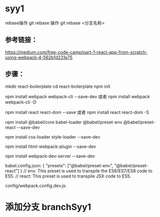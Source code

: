 # syy1
rebase操作
git rebase 操作
git rebase <分支名称>

## 参考链接：
https://medium.com/free-code-camp/part-1-react-app-from-scratch-using-webpack-4-562b1d231e75

## 步骤：
mkdir react-boilerplate
cd react-boilerplate
npm init

npm install webpack webpack-cli --save-dev
或者
npm install webpack webpack-cli -D


npm install react react-dom --save
或者
npm install react react-dom -S

npm install @babel/core babel-loader @babel/preset-env @babel/preset-react --save-dev

npm install css-loader style-loader --save-dev

npm install html-webpack-plugin --save-dev

npm install webpack-dev-server --save-dev


babel.config.json:
{
  "presets": ["@babel/preset-env", "@babel/preset-react"]
}
// env: This preset is used to transpile the ES6/ES7/ES8 code to ES5.
// react: This preset is used to transpile JSX code to ES5.



config/webpack.config.dev.js:

# 添加分支 branchSyy1
